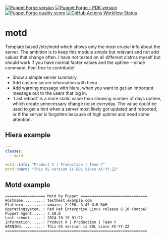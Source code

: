 [![Puppet Forge version](https://img.shields.io/puppetforge/v/okopop/motd)](https://forge.puppet.com/modules/okopop/motd)
[![Puppet Forge - PDK version](https://img.shields.io/puppetforge/pdk-version/okopop/motd)](https://forge.puppet.com/modules/okopop/motd)
[![Puppet Forge quality score](https://img.shields.io/puppetforge/qualityscore/okopop/motd)](https://forge.puppet.com/modules/okopop/motd)
[![GitHub Actions Workflow Status](https://img.shields.io/github/actions/workflow/status/okopop/puppet-motd/pdk.yml)](https://github.com/okopop/puppet-motd/actions/workflows/pdk.yml)



# motd
Template based /etc/motd which shows only the most crucial info about the server.
The ambition is to keep this module simple but relevant and not add values that change often.
I have not tested on all different distros myself but should work if you have normal facter values and the uptime --since command.
Feel free to contribute!

- Show a simple server summary.
- Add custom server information with hiera.
- Add warning message with hiera, when you want to get an important message out to the users that log in.
- 'Last reboot' is a more static value than showing number of days uptime, which create unnecessary change noise everyday.
The value could be used to get a hint when a server most likely got updated and rebooted, or if the server is forgotten because of high uptime and need some attention.

## Hiera example

```yaml
---
classes:
  - motd

motd::info: "Product X | Production | Team Y"
motd::warn: "This OS version is EOL since XX-YY-ZZ"
```

## Motd example

```
================== Motd by Puppet ==============================
Hostname.........: testhest.example.com
Platform.........: vmware, 2 CPU, 3.47 GiB RAM
Operatingsystem..: Red Hat Enterprise Linux release 8.10 (Ootpa)
Puppet Agent.....: 7.18.0
Last reboot......: 2024-10-19 01:22
Information......: Product X | Production | Team Y
WARNING..........: This OS version is EOL since XX-YY-ZZ
================================================================
```
